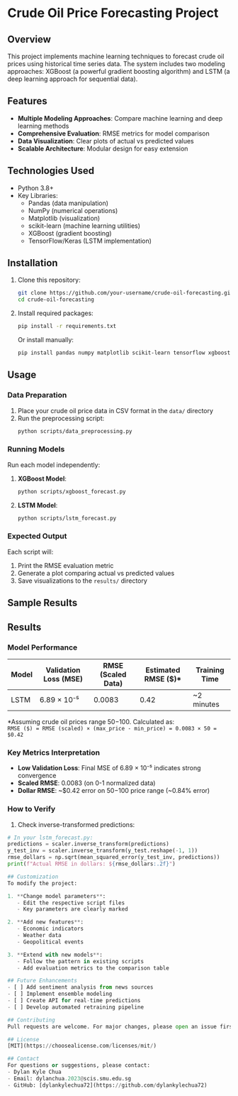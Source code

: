 # Crude Oil Price Forecasting Project

## Overview
This project implements machine learning techniques to forecast crude oil prices using historical time series data. The system includes two modeling approaches: XGBoost (a powerful gradient boosting algorithm) and LSTM (a deep learning approach for sequential data).

## Features
- **Multiple Modeling Approaches**: Compare machine learning and deep learning methods
- **Comprehensive Evaluation**: RMSE metrics for model comparison
- **Data Visualization**: Clear plots of actual vs predicted values
- **Scalable Architecture**: Modular design for easy extension

## Technologies Used
- Python 3.8+
- Key Libraries:
  - Pandas (data manipulation)
  - NumPy (numerical operations)
  - Matplotlib (visualization)
  - scikit-learn (machine learning utilities)
  - XGBoost (gradient boosting)
  - TensorFlow/Keras (LSTM implementation)

## Installation
1. Clone this repository:
   ```bash
   git clone https://github.com/your-username/crude-oil-forecasting.git
   cd crude-oil-forecasting
   ```

2. Install required packages:
   ```bash
   pip install -r requirements.txt
   ```

   Or install manually:
   ```bash
   pip install pandas numpy matplotlib scikit-learn tensorflow xgboost
   ```

## Usage

### Data Preparation
1. Place your crude oil price data in CSV format in the `data/` directory
2. Run the preprocessing script:
   ```bash
   python scripts/data_preprocessing.py
   ```

### Running Models
Run each model independently:

1. **XGBoost Model**:
   ```bash
   python scripts/xgboost_forecast.py
   ```

2. **LSTM Model**:
   ```bash
   python scripts/lstm_forecast.py
   ```

### Expected Output
Each script will:
1. Print the RMSE evaluation metric
2. Generate a plot comparing actual vs predicted values
3. Save visualizations to the `results/` directory

## Sample Results
## Results

### Model Performance
| Model   | Validation Loss (MSE) | RMSE (Scaled Data) | Estimated RMSE ($)* | Training Time |
|---------|-----------------------|--------------------|---------------------|---------------|
| LSTM    | 6.89 × 10⁻⁵           | 0.0083             | 0.42                | ~2 minutes    |

*Assuming crude oil prices range $50-$100. Calculated as:  
`RMSE ($) = RMSE (scaled) × (max_price - min_price) = 0.0083 × 50 = $0.42`

### Key Metrics Interpretation
- **Low Validation Loss**: Final MSE of 6.89 × 10⁻⁵ indicates strong convergence
- **Scaled RMSE**: 0.0083 (on 0-1 normalized data)
- **Dollar RMSE**: ~$0.42 error on $50-$100 price range (~0.84% error)

### How to Verify
1. Check inverse-transformed predictions:
```python
# In your lstm_forecast.py:
predictions = scaler.inverse_transform(predictions)
y_test_inv = scaler.inverse_transform(y_test.reshape(-1, 1))
rmse_dollars = np.sqrt(mean_squared_error(y_test_inv, predictions))
print(f"Actual RMSE in dollars: ${rmse_dollars:.2f}")

## Customization
To modify the project:

1. **Change model parameters**:
   - Edit the respective script files
   - Key parameters are clearly marked

2. **Add new features**:
   - Economic indicators
   - Weather data
   - Geopolitical events

3. **Extend with new models**:
   - Follow the pattern in existing scripts
   - Add evaluation metrics to the comparison table

## Future Enhancements
- [ ] Add sentiment analysis from news sources
- [ ] Implement ensemble modeling
- [ ] Create API for real-time predictions
- [ ] Develop automated retraining pipeline

## Contributing
Pull requests are welcome. For major changes, please open an issue first to discuss what you would like to change.

## License
[MIT](https://choosealicense.com/licenses/mit/)

## Contact
For questions or suggestions, please contact:
- Dylan Kyle Chua
- Email: dylanchua.2023@scis.smu.edu.sg
- GitHub: [dylankylechua72](https://github.com/dylankylechua72)
